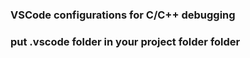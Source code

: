 ### VSCode configurations for C/C++ debugging  
### put .vscode folder in your project folder folder
